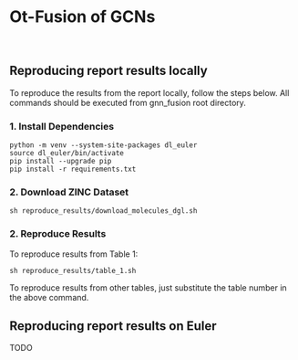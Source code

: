 # Ot-Fusion of GCNs

<br>

## Reproducing report results locally

To reproduce the results from the report locally, follow the steps below. All commands should be executed from
gnn_fusion root directory.

### 1. Install Dependencies

```shell
python -m venv --system-site-packages dl_euler
source dl_euler/bin/activate
pip install --upgrade pip
pip install -r requirements.txt
```

### 2. Download ZINC Dataset

```shell
sh reproduce_results/download_molecules_dgl.sh
```

### 2. Reproduce Results

To reproduce results from Table 1:

```shell
sh reproduce_results/table_1.sh
```

To reproduce results from other tables, just substitute the table number in the above command.

## Reproducing report results on Euler

TODO


